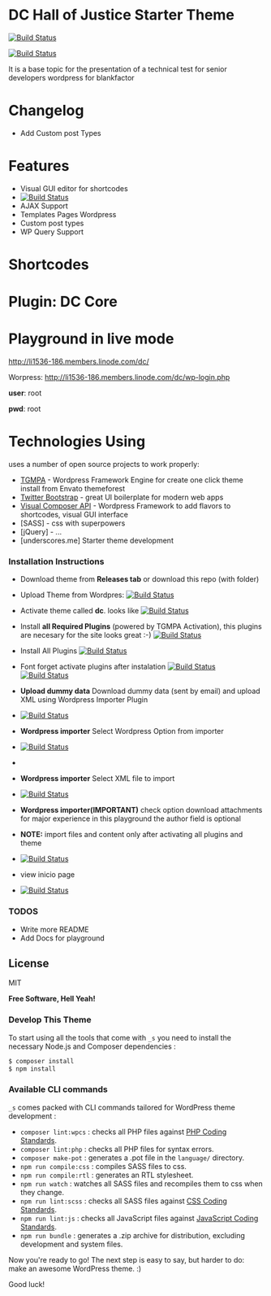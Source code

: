 # DC Hall of Justice Starter Theme

[![Build Status](https://travis-ci.org/joemccann/dillinger.svg?branch=master)](https://travis-ci.org/joemccann/dillinger)

[![Build Status](https://i.imgur.com/89oeoAE.png)](https://travis-ci.org/joemccann/dillinger)

It is a base topic for the presentation of a technical test for senior developers wordpress for blankfactor

# Changelog

  - Add Custom post Types

# Features

- Visual GUI editor for shortcodes
- [![Build Status](https://i.imgur.com/50T6VdC.png)](https://i.imgur.com/50T6VdC.pngr)
- AJAX Support
- Templates Pages Wordpress
- Custom post types
- WP Query Support

# Shortcodes


# Plugin: DC Core

# Playground in live mode

http://li1536-186.members.linode.com/dc/

Worpress:
http://li1536-186.members.linode.com/dc/wp-login.php

**user**: root

**pwd**: root

# Technologies Using
uses a number of open source projects to work properly:

* [TGMPA](http://tgmpluginactivation.com/) - Wordpress Framework Engine for create one click theme install from Envato themeforest
* [Twitter Bootstrap](https://getbootstrap.com/) - great UI boilerplate for modern web apps
* [Visual Composer API](https://visualcomposer.com/) - Wordpress Framework to add flavors to shortcodes, visual GUI interface
* [SASS] - css with superpowers
* [jQuery] - ...
* [underscores.me] Starter theme development

### Installation Instructions 

- Download theme from **Releases tab** or download this repo (with folder)

- Upload Theme from Wordpres:
[![Build Status](https://i.imgur.com/xaUWi3O.png)](https://travis-ci.org/joemccann/dillinger)

- Activate theme called **dc**. looks like
[![Build Status](https://i.imgur.com/hlBA3MK.png)](https://travis-ci.org/joemccann/dillinger)

- Install **all Required Plugins** (powered by TGMPA Activation), this plugins are necesary for the site looks great :-)
[![Build Status](https://i.imgur.com/MsGI7Hz.png)](https://travis-ci.org/joemccann/dillinger)

- Install All Plugins
[![Build Status](https://i.imgur.com/VKcdOli.png)](https://travis-ci.org/joemccann/dillinger)

- Font forget activate plugins after instalation
[![Build Status](https://i.imgur.com/FscbWTT.pngg)](https://travis-ci.org/joemccann/dillinger)
[![Build Status](https://i.imgur.com/Vi5Z1EC.png)](https://travis-ci.org/joemccann/dillinger)

- **Upload dummy data** Download dummy data (sent by email) and upload XML using Wordpress Importer Plugin

- [![Build Status](https://i.imgur.com/Vmxdher.png)](https://travis-ci.org/joemccann/dillinger)

- **Wordpress importer** Select Wordpress Option from importer

- [![Build Status](https://i.imgur.com/5XwibCE.png)](https://i.imgur.com/5XwibCE.png)
- 
- **Wordpress importer** Select XML file to import

- [![Build Status](https://i.imgur.com/xTfikez.png)](https://i.imgur.com/xTfikez.png)

- **Wordpress importer(IMPORTANT)** check option download attachments for major experience in this playground the author field is optional

- **NOTE:** import files and content only after activating all plugins and theme

- [![Build Status](https://i.imgur.com/gzl1sz0.png)](https://i.imgur.com/xTfikez.png)

- view inicio page
- [![Build Status](https://i.imgur.com/LEkPXAO.png)](https://i.imgur.com/LEkPXAO.png)




### TODOS

 - Write more README
 - Add Docs for playground

License
----

MIT

**Free Software, Hell Yeah!**

### Develop This Theme

To start using all the tools that come with `_s`  you need to install the necessary Node.js and Composer dependencies :

```sh
$ composer install
$ npm install
```

### Available CLI commands

`_s` comes packed with CLI commands tailored for WordPress theme development :

- `composer lint:wpcs` : checks all PHP files against [PHP Coding Standards](https://developer.wordpress.org/coding-standards/wordpress-coding-standards/php/).
- `composer lint:php` : checks all PHP files for syntax errors.
- `composer make-pot` : generates a .pot file in the `language/` directory.
- `npm run compile:css` : compiles SASS files to css.
- `npm run compile:rtl` : generates an RTL stylesheet.
- `npm run watch` : watches all SASS files and recompiles them to css when they change.
- `npm run lint:scss` : checks all SASS files against [CSS Coding Standards](https://developer.wordpress.org/coding-standards/wordpress-coding-standards/css/).
- `npm run lint:js` : checks all JavaScript files against [JavaScript Coding Standards](https://developer.wordpress.org/coding-standards/wordpress-coding-standards/javascript/).
- `npm run bundle` : generates a .zip archive for distribution, excluding development and system files.

Now you're ready to go! The next step is easy to say, but harder to do: make an awesome WordPress theme. :)

Good luck!
